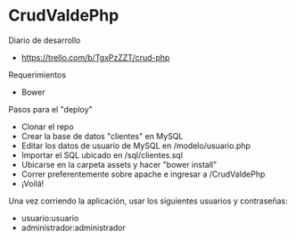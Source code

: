 # CrudValdePhp

Diario de desarrollo
- https://trello.com/b/TgxPzZZT/crud-php

Requerimientos
- Bower

Pasos para el "deploy"

- Clonar el repo
- Crear la base de datos "clientes" en MySQL
- Editar los datos de usuario de MySQL en /modelo/usuario.php
- Importar el SQL ubicado en /sql/clientes.sql
- Ubicarse en la carpeta assets y hacer "bower install"
- Correr preferentemente sobre apache e ingresar a /CrudValdePhp
- ¡Voilá!

Una vez corriendo la aplicación, usar los siguientes usuarios y contraseñas:

- usuario:usuario
- administrador:administrador
